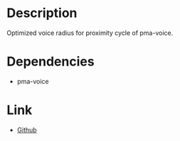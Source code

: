 # Description
Optimized voice radius for proximity cycle of pma-voice.

# Dependencies
- pma-voice

# Link
- [Github](https://github.com/Sarbatore/srb_voiceradius)